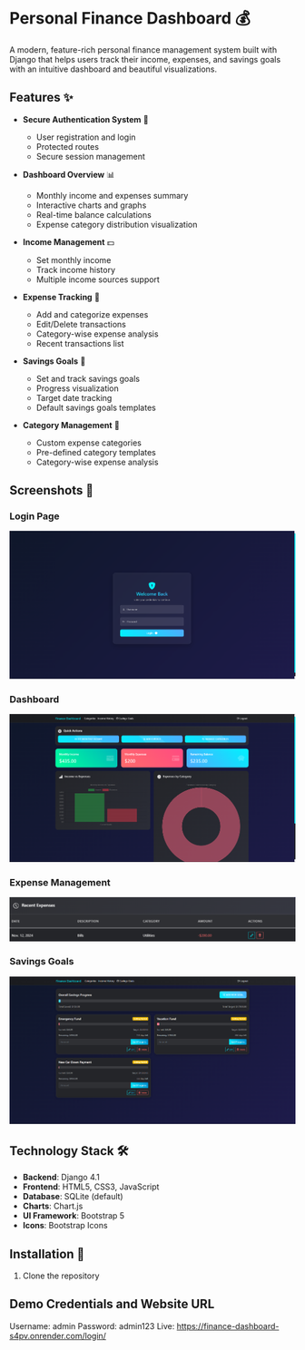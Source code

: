 # Personal Finance Dashboard 💰

A modern, feature-rich personal finance management system built with Django that helps users track their income, expenses, and savings goals with an intuitive dashboard and beautiful visualizations.

## Features ✨

- **Secure Authentication System** 🔐
  - User registration and login
  - Protected routes
  - Secure session management

- **Dashboard Overview** 📊
  - Monthly income and expenses summary
  - Interactive charts and graphs
  - Real-time balance calculations
  - Expense category distribution visualization

- **Income Management** 💵
  - Set monthly income
  - Track income history
  - Multiple income sources support

- **Expense Tracking** 📝
  - Add and categorize expenses
  - Edit/Delete transactions
  - Category-wise expense analysis
  - Recent transactions list

- **Savings Goals** 🎯
  - Set and track savings goals
  - Progress visualization
  - Target date tracking
  - Default savings goals templates

- **Category Management** 📑
  - Custom expense categories
  - Pre-defined category templates
  - Category-wise expense analysis

## Screenshots 📸

### Login Page
![Login Page](./screenshots/login.png)

### Dashboard
![Dashboard](./screenshots/dashboard.png)

### Expense Management
![Expense Management](./screenshots/expense.png)
    
### Savings Goals
![Savings Goals](./screenshots/savings.png)

## Technology Stack 🛠️

- **Backend**: Django 4.1
- **Frontend**: HTML5, CSS3, JavaScript
- **Database**: SQLite (default)
- **Charts**: Chart.js
- **UI Framework**: Bootstrap 5
- **Icons**: Bootstrap Icons

## Installation 🚀

1. Clone the repository 

## Demo Credentials and Website URL
Username: admin
Password: admin123
Live: https://finance-dashboard-s4pv.onrender.com/login/
